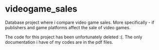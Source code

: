 # videogame_sales
Database project where i compare video game sales. More specifically -  if publishers and game platforms affect the sale of video games. 


The code for this project has been unfortunately deleted :(. The only documentation i have of my codes are in the pdf files.
